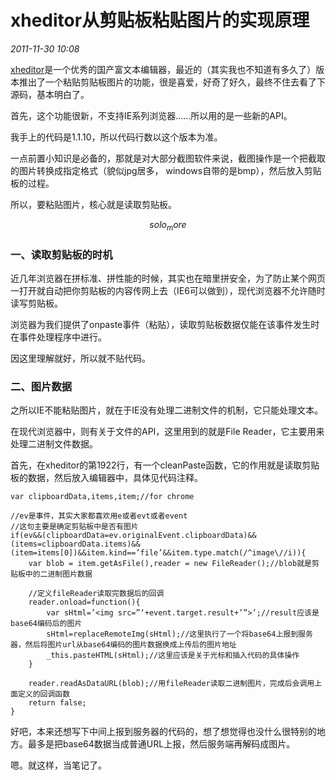 # xheditor从剪贴板粘贴图片的实现原理
_2011-11-30 10:08_

[xheditor](http://xheditor.com/)是一个优秀的国产富文本编辑器，最近的（其实我也不知道有多久了）版本推出了一个粘贴剪贴板图片的功能，很是喜爱，好奇了好久，最终不住去看了下源码，基本明白了。

首先，这个功能很新，不支持IE系列浏览器……所以用的是一些新的API。

我手上的代码是1.1.10，所以代码行数以这个版本为准。

一点前置小知识是必备的，那就是对大部分截图软件来说，截图操作是一个把截取的图片转换成指定格式（貌似jpg居多， windows自带的是bmp），然后放入剪贴板的过程。

所以，要粘贴图片，核心就是读取剪贴板。

$$solo_more$$

### 一、读取剪贴板的时机

近几年浏览器在拼标准、拼性能的时候，其实也在暗里拼安全，为了防止某个网页一打开就自动把你剪贴板的内容传网上去（IE6可以做到），现代浏览器不允许随时读写剪贴板。

浏览器为我们提供了onpaste事件（粘贴），读取剪贴板数据仅能在该事件发生时在事件处理程序中进行。

因这里理解就好，所以就不贴代码。

### 二、图片数据

之所以IE不能粘贴图片，就在于IE没有处理二进制文件的机制，它只能处理文本。

在现代浏览器中，则有关于文件的API，这里用到的就是File Reader，它主要用来处理二进制文件数据。

首先，在xheditor的第1922行，有一个cleanPaste函数，它的作用就是读取剪贴板的数据，然后放入编辑器中，具体见代码注释。

	var clipboardData,items,item;//for chrome

	//ev是事件，其实大家都喜欢用e或者evt或者event
	//这句主要是确定剪贴板中是否有图片
	if(ev&&(clipboardData=ev.originalEvent.clipboardData)&&(items=clipboardData.items)&&(item=items[0])&&item.kind==’file’&&item.type.match(/^image\//i)){
		var blob = item.getAsFile(),reader = new FileReader();//blob就是剪贴板中的二进制图片数据

		//定义fileReader读取完数据后的回调
		reader.onload=function(){
			var sHtml=’<img src=”‘+event.target.result+’”>’;//result应该是base64编码后的图片
			sHtml=replaceRemoteImg(sHtml);//这里执行了一个将base64上报到服务器，然后将图片url从base64编码的图片数据换成上传后的图片地址
			_this.pasteHTML(sHtml);//这里应该是关于光标和插入代码的具体操作
		}

		reader.readAsDataURL(blob);//用fileReader读取二进制图片，完成后会调用上面定义的回调函数
		return false;
	}

好吧，本来还想写下中间上报到服务器的代码的，想了想觉得也没什么很特别的地方。最多是把base64数据当成普通URL上报，然后服务端再解码成图片。

嗯。就这样，当笔记了。